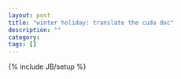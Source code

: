 ```yaml
---
layout: post
title: "winter holiday: translate the cuda doc"
description: ""
category: 
tags: []
---
```

{% include JB/setup %}
